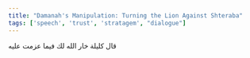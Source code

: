 ```yaml
---
title: "Damanah's Manipulation: Turning the Lion Against Shteraba"
tags: ['speech', 'trust', 'stratagem', "dialogue"]
---
```


 قال كليلة خار الله لك فيما عزمت عليه
